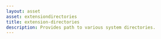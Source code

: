```yaml
---
layout: asset
asset: extensiondirectories
title: extension-directories
description: Provides path to various system directories.
---
```

